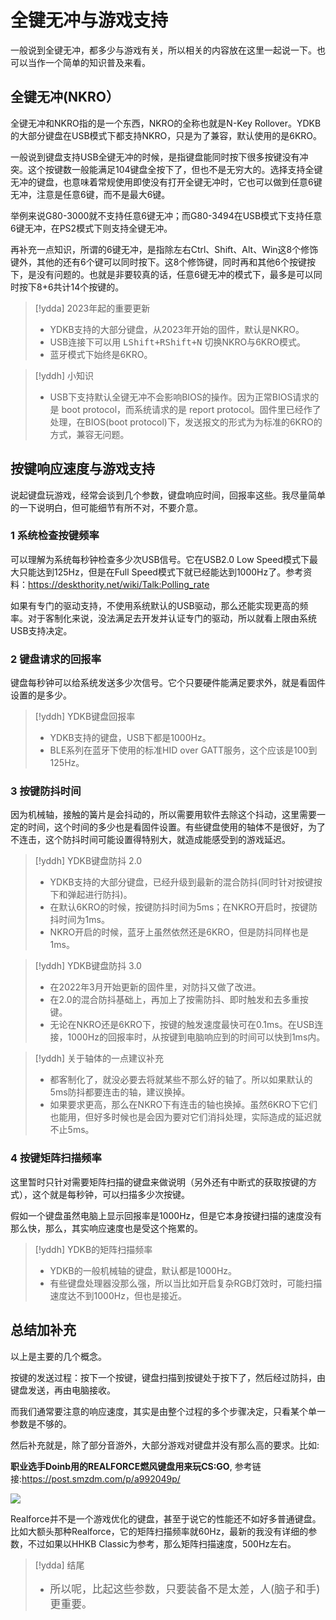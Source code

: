 # 全键无冲与游戏支持

一般说到全键无冲，都多少与游戏有关，所以相关的内容放在这里一起说一下。也可以当作一个简单的知识普及来看。


## 全键无冲(NKRO）

全键无冲和NKRO指的是一个东西，NKRO的全称也就是N-Key Rollover。YDKB的大部分键盘在USB模式下都支持NKRO，只是为了兼容，默认使用的是6KRO。

一般说到键盘支持USB全键无冲的时候，是指键盘能同时按下很多按键没有冲突。这个按键数一般能满足104键盘全按下了，但也不是无穷大的。选择支持全键无冲的键盘，也意味着常规使用即使没有打开全键无冲时，它也可以做到任意6键无冲，注意是任意6键，而不是最大6键。

举例来说G80-3000就不支持任意6键无冲；而G80-3494在USB模式下支持任意6键无冲，在PS2模式下则支持全键无冲。

再补充一点知识，所谓的6键无冲，是指除左右Ctrl、Shift、Alt、Win这8个修饰键外，其他的还有6个键可以同时按下。这8个修饰键，同时再和其他6个按键按下，是没有问题的。也就是非要较真的话，任意6键无冲的模式下，最多是可以同时按下8+6共计14个按键的。

> [!ydda] 2023年起的重要更新
> - YDKB支持的大部分键盘，从2023年开始的固件，默认是NKRO。
> - USB连接下可以用 <kbd>LShift+RShift+N</kbd> 切换NKRO与6KRO模式。
> - 蓝牙模式下始终是6KRO。

> [!yddh] 小知识
> - USB下支持默认全键无冲不会影响BIOS的操作。因为正常BIOS请求的是 boot protocol，而系统请求的是 report protocol。固件里已经作了处理，在BIOS(boot protocol)下，发送报文的形式为为标准的6KRO的方式，兼容无问题。


## 按键响应速度与游戏支持

说起键盘玩游戏，经常会谈到几个参数，键盘响应时间，回报率这些。我尽量简单的一下说明白，但可能细节有所不对，不要介意。

### 1 系统检查按键频率

可以理解为系统每秒钟检查多少次USB信号。它在USB2.0 Low Speed模式下最大只能达到125Hz，但是在Full Speed模式下就已经能达到1000Hz了。参考资料：https://deskthority.net/wiki/Talk:Polling_rate

如果有专门的驱动支持，不使用系统默认的USB驱动，那么还能实现更高的频率。对于客制化来说，没法满足去开发并认证专门的驱动，所以就看上限由系统USB支持决定。

### 2 键盘请求的回报率

键盘每秒钟可以给系统发送多少次信号。它个只要硬件能满足要求外，就是看固件设置的是多少。

> [!yddh] YDKB键盘回报率
> - YDKB支持的键盘，USB下都是1000Hz。
> - BLE系列在蓝牙下使用的标准HID over GATT服务，这个应该是100到125Hz。

### 3 按键防抖时间

因为机械轴，接触的簧片是会抖动的，所以需要用软件去除这个抖动，这里需要一定的时间，这个时间的多少也是看固件设置。有些键盘使用的轴体不是很好，为了不连击，这个防抖时间可能设置得特别大，就造成能感受到的游戏延迟。

> [!yddh] YDKB键盘防抖 2.0
> - YDKB支持的大部分键盘，已经升级到最新的混合防抖(同时针对按键按下和弹起进行防抖)。
> - 在默认6KRO的时候，按键防抖时间为5ms；在NKRO开启时，按键防抖时间为1ms。
> - NKRO开启的时候，蓝牙上虽然依然还是6KRO，但是防抖同样也是1ms。

<p></p>

> [!yddh] YDKB键盘防抖 3.0
> - 在2022年3月开始更新的固件里，对防抖又做了改进。
> - 在2.0的混合防抖基础上，再加上了按需防抖、即时触发和去多重按键。
> - 无论在NKRO还是6KRO下，按键的触发速度最快可在0.1ms。在USB连接，1000Hz的回报率时，从按键到电脑响应到的时间可以快到1ms内。

<p></p>

> [!yddh] 关于轴体的一点建议补充
> - 都客制化了，就没必要去将就某些不那么好的轴了。所以如果默认的5ms防抖都要连击的轴，建议换掉。
> - 如果要求更高，那么在NKRO下有连击的轴也换掉。虽然6KRO下它们也能用，但好多时候也是会因为要对它们消抖处理，实际造成的延迟就不止5ms。


### 4 按键矩阵扫描频率

这里暂时只针对需要矩阵扫描的键盘来做说明（另外还有中断式的获取按键的方式），这个就是每秒钟，可以扫描多少次按键。 

假如一个键盘虽然电脑上显示回报率是1000Hz，但是它本身按键扫描的速度没有那么快，那么，其实响应速度也是受这个拖累的。

> [!yddh] YDKB的矩阵扫描频率
> - YDKB的一般机械轴的键盘，默认都是1000Hz。
> - 有些键盘处理器没那么强，所以当比如开启复杂RGB灯效时，可能扫描速度达不到1000Hz，但也是接近。


##  总结加补充

以上是主要的几个概念。

按键的发送过程：按下一个按键，键盘扫描到按键处于按下了，然后经过防抖，由键盘发送，再由电脑接收。

而我们通常要注意的响应速度，其实是由整个过程的多个步骤决定，只看某个单一参数是不够的。

然后补充就是，除了部分音游外，大部分游戏对键盘并没有那么高的要求。比如:

**职业选手Doinb用的REALFORCE燃风键盘用来玩CS:GO**, 参考链接:https://post.smzdm.com/p/a992049p/

![](assets/doinb_realforce.jpg)

Realforce并不是一个游戏优化的键盘，甚至于说它的性能还不如好多普通键盘。比如大额头那种Realforce，它的矩阵扫描频率就60Hz，最新的我没有详细的参数，不过如果以HHKB Classic为参考，那么矩阵扫描速度，500Hz左右。

> [!ydda] 结尾
> - <p style="font-size: 1.2em">所以呢，比起这些参数，只要装备不是太差，人(脑子和手)更重要。</p>
